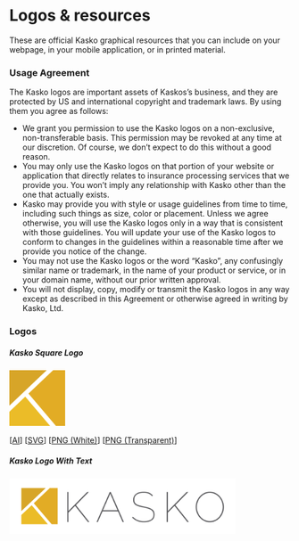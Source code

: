 # Logos & resources

These are official Kasko graphical resources that you can include on your webpage, in your mobile application, or in printed material.

### Usage Agreement

The Kasko logos are important assets of Kaskos’s business, and they are protected by US and international copyright and trademark laws. By using them you agree as follows:

- We grant you permission to use the Kasko logos on a non-exclusive, non-transferable basis. This permission may be revoked at any time at our discretion. Of course, we don’t expect to do this without a good reason.
- You may only use the Kasko logos on that portion of your website or application that directly relates to insurance processing services that we provide you. You won’t imply any relationship with Kasko other than the one that actually exists.
- Kasko may provide you with style or usage guidelines from time to time, including such things as size, color or placement. Unless we agree otherwise, you will use the Kasko logos only in a way that is consistent with those guidelines. You will update your use of the Kasko logos to conform to changes in the guidelines within a reasonable time after we provide you notice of the change.
- You may not use the Kasko logos or the word “Kasko”, any confusingly similar name or trademark, in the name of your product or service, or in your domain name, without our prior written approval.
- You will not display, copy, modify or transmit the Kasko logos in any way except as described in this Agreement or otherwise agreed in writing by Kasko, Ltd.

### Logos

##### Kasko Square Logo
<img src="https://raw.githubusercontent.com/kasko/art/master/logo-square-transparent.png" height="100">

[[AI](https://github.com/kasko/art/blob/master/logo-square.ai?raw=true)]
[[SVG](https://raw.githubusercontent.com/kasko/art/master/logo-square.svg)]
[[PNG (White)](https://raw.githubusercontent.com/kasko/art/master/logo-square-white.png)]
[[PNG (Transparent)](https://raw.githubusercontent.com/kasko/art/master/logo-square-transparent.png)]

##### Kasko Logo With Text
<img src="https://raw.githubusercontent.com/kasko/art/master/logo-text-dark-white-borders.png" height="100">
